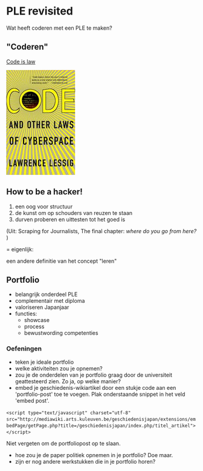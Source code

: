 PLE revisited
=============

Wat heeft coderen met een PLE te maken?

## "Coderen"

[Code is law](https://www.socialtext.net/codev2/Code%20Is%20Law)

![](../beelden/codeislawcover.jpg)


## How to be a hacker!

1. een oog voor structuur
2. de kunst om op schouders van reuzen te staan
3. durven proberen en uittesten tot het goed is

(Uit: Scraping for Journalists,  The final chapter: _where do you go from here?_  )

= eigenlijk:

een andere definitie van het concept "leren"

## Portfolio

- belangrijk onderdeel PLE
- complementair met diploma
- valoriseren Japanjaar
- functies:
    - showcase
    - process 
    - bewustwording competenties

### Oefeningen

- teken je ideale portfolio
- welke aktiviteiten zou je opnemen?
- zou je de onderdelen van je portfolio graag door de universiteit geattesteerd zien. Zo ja, op welke manier?
- embed je geschiedenis-wikiartikel door een stukje code aan een 'portfolio-post' toe te voegen. Plak onderstaande snippet in het veld 'embed post'. 

`<script type="text/javascript" charset="utf-8" 
src="http://mediawiki.arts.kuleuven.be/geschiedenisjapan/extensions/embedPage/getPage.php?title=/geschiedenisjapan/index.php/titel_artikel"></script>`

Niet vergeten om de portfoliopost op te slaan.

- hoe zou je de paper politiek opnemen in je portfolio? Doe maar.
- zijn er nog andere werkstukken die in je portfolio horen? 